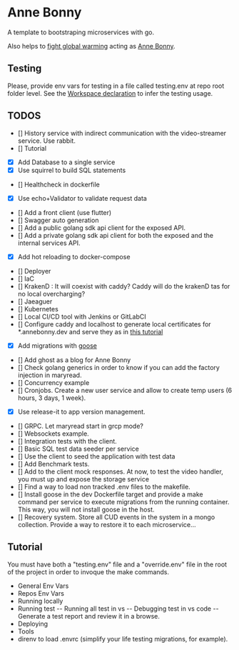 # Anne Bonny

A template to bootstraping microservices with go.

Also helps to [fight global warming](https://en.wikipedia.org/wiki/Flying_Spaghetti_Monster#Pirates_and_global_warming) acting as [Anne Bonny](https://en.wikipedia.org/wiki/Anne_Bonny).

## Testing

Please, provide env vars for testing in a file called testing.env at repo root folder level. See the [Workspace declaration](./AnneBonny.code-workspace) to infer the testing usage.

## TODOS

- [] History service with indirect communication with the video-streamer service. Use rabbit.
- [] Tutorial
- [x] Add Database to a single service
- [x] Use squirrel to build SQL statements
- [] Healthcheck in dockerfile
- [x] Use echo+Validator to validate request data
- [] Add a front client (use flutter)
- [] Swagger auto generation
- [] Add a public golang sdk api client for the exposed API.
- [] Add a private golang sdk api client for both the exposed and the internal services API.
- [x] Add hot reloading to docker-compose
- [] Deployer
- [] IaC
- [] KrakenD : It will coexist with caddy? Caddy will do the krakenD tas for no local overcharging?
- [] Jaeaguer
- [] Kubernetes
- [] Local CI/CD tool with Jenkins or GitLabCI
- [] Configure caddy and localhost to generate local certificates for *.annebonny.dev and serve they as in [this tutorial](https://medium.com/@devahmedshendy/traditional-setup-run-local-development-over-https-using-caddy-964884e75232)
- [x] Add migrations with [goose]("https://github.com/pressly/goose")
- [] Add ghost as a blog for Anne Bonny
- [] Check golang generics in order to know if you can add the factory injection in maryread.
- [] Concurrency example
- [] Cronjobs. Create a new user service and allow to create temp users (6 hours, 3 days, 1 week).
- [x] Use release-it to app version management.
- [] GRPC. Let maryread start in grcp mode?
- [] Websockets example.
- [] Integration tests with the client.
- [] Basic SQL test data seeder per service
- [] Use the client to seed the application with test data
- [] Add Benchmark tests.
- [] Add to the client mock responses. At now, to test the video handler, you must up and expose the storage service
- [] Find a way to load non tracked .env files to the makefile.
- [] Install goose in the dev Dockerfile target and provide a make command per service to execute migrations from the running container. This way, you will not install goose in the host.
- [] Recovery system. Store all CUD events in the system in a mongo collection. Provide a way to restore it to each microservice...

## Tutorial

You must have both a "testing.env" file and a "override.env" file in the root of the project in order to invoque the make commands.

- General Env Vars
- Repos Env Vars
- Running locally
- Running test
-- Running all test in vs
-- Debugging test in vs code
-- Generate a test report and review it in a browse.
- Deploying
- Tools
- direnv to load .envrc (simplify your life testing migrations, for example).
